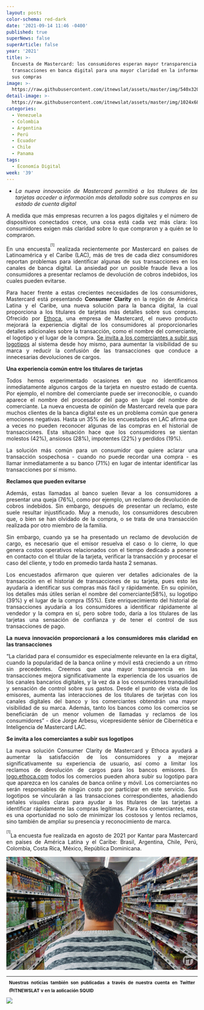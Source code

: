 ```yaml
---
layout: posts
color-schema: red-dark
date: '2021-09-14 11:46 -0400'
published: true
superNews: false
superArticle: false
year: '2021'
title: >-
  Encuesta de Mastercard: los consumidores esperan mayor transparencia en las
  transacciones en banca digital para una mayor claridad en la información de
  sus compras
image: >-
  https://raw.githubusercontent.com/itnewslat/assets/master/img/540x320/Consumidor-p.jpg
detail-image: >-
  https://raw.githubusercontent.com/itnewslat/assets/master/img/1024x680/Consumidor-g.jpg
categories:
  - Venezuela
  - Colombia
  - Argentina
  - Perú
  - Ecuador
  - Chile
  - Panama
tags:
  - Economía Digital
week: '39'
---
```

<ul style="list-style-type: disc; text-align: justify;">
	<li><em>La nueva innovación de Mastercard permitirá a los titulares de las tarjetas acceder a información más detallada sobre sus compras en su estado de cuenta digital</em></li>
</ul>
<p style="text-align: justify;">A medida que más empresas recurren a los pagos digitales y el número de dispositivos conectados crece, una cosa está cada vez más clara: los consumidores exigen más claridad sobre lo que compraron y a quién se lo compraron.</p>
<p style="text-align: justify;">En una encuesta<sup><sup>[1]</sup></sup> realizada recientemente por Mastercard en países de Latinoamérica y el Caribe (LAC), más de tres de cada diez consumidores reportan problemas para identificar algunas de sus transacciones en los canales de banca digital. La ansiedad por un posible fraude lleva a los consumidores a presentar reclamos de devolución de cobros indebidos, los cuales pueden evitarse.</p>
<p style="text-align: justify;">Para hacer frente a estas crecientes necesidades de los consumidores, Mastercard está presentando <strong>Consumer Clarity</strong> en la región de América Latina y el Caribe, una nueva solución para la banca digital, la cual proporciona a los titulares de tarjetas más detalles sobre sus compras. Ofrecido por <a href="http://www.ethoca.com/">Ethoca</a>, una empresa de Mastercard, el nuevo producto mejorará la experiencia digital de los consumidores al proporcionarles detalles adicionales sobre la transacción, como el nombre del comerciante, el logotipo y el lugar de la compra. <a href="http://www.logo.ethoca.com/">Se invita a los comerciantes a subir sus logotipos</a> al sistema desde hoy mismo, para aumentar la visibilidad de su marca y reducir la confusión de las transacciones que conduce a innecesarias devoluciones de cargos.</p>
<p style="text-align: justify;"><strong>Una experiencia común entre los titulares de tarjetas</strong></p>
<p style="text-align: justify;">Todos hemos experimentado ocasiones en que no identificamos inmediatamente algunos cargos de la tarjeta en nuestro estado de cuenta. Por ejemplo, el nombre del comerciante puede ser irreconocible, o cuando aparece el nombre del procesador del pago en lugar del nombre de comerciante. La nueva encuesta de opinión de Mastercard revela que para muchos clientes de la banca digital este es un problema común que genera emociones negativas. Hasta un 35% de los encuestados en LAC afirma que a veces no pueden reconocer algunas de las compras en el historial de transacciones. Esta situación hace que los consumidores se sientan molestos (42%), ansiosos (28%), impotentes (22%) y perdidos (19%).</p>
<p style="text-align: justify;">La solución más común para un consumidor que quiere aclarar una transacción sospechosa - cuando no puede recordar una compra - es llamar inmediatamente a su banco (71%) en lugar de intentar identificar las transacciones por sí mismo.</p>
<p style="text-align: justify;"><strong>Reclamos que pueden evitarse</strong></p>
<p style="text-align: justify;">Además, estas llamadas al banco suelen llevar a los consumidores a presentar una queja (76%), como por ejemplo, un reclamo de devolución de cobros indebidos. Sin embargo, después de presentar un reclamo, este suele resultar injustificado. Muy a menudo, los consumidores descubren que, o bien se han olvidado de la compra, o se trata de una transacción realizada por otro miembro de la familia.</p>
<p style="text-align: justify;">Sin embargo, cuando ya se ha presentado un reclamo de devolución de cargo, es necesario que el emisor resuelva el caso o lo cierre, lo que genera costos operativos relacionados con el tiempo dedicado a ponerse en contacto con el titular de la tarjeta, verificar la transacción y procesar el caso del cliente, y todo en promedio tarda hasta 2 semanas.</p>
<p style="text-align: justify;">Los encuestados afirmaron que quieren ver detalles adicionales de la transacción en el historial de transacciones de su tarjeta, pues esto les ayudaría a identificar sus compras más fácil y rápidamente. En su opinión, los detalles más útiles serían el nombre del comerciante(58%), su logotipo (39%) y el lugar de la compra (55%). Este enriquecimiento del historial de transacciones ayudaría a los consumidores a identificar rápidamente al vendedor y la compra en sí, pero sobre todo, daría a los titulares de las tarjetas una sensación de confianza y de tener el control de sus transacciones de pago.</p>
<p style="text-align: justify;"><strong>La nueva innovación proporcionará a los consumidores más claridad en las transacciones</strong></p>
<p style="text-align: justify;">“La claridad para el consumidor es especialmente relevante en la era digital, cuando la popularidad de la banca online y móvil está creciendo a un ritmo sin precedentes. Creemos que una mayor transparencia en las transacciones mejora significativamente la experiencia de los usuarios de los canales bancarios digitales, y la vez da a los consumidores tranquilidad y sensación de control sobre sus gastos. Desde el punto de vista de los emisores, aumenta las interacciones de los titulares de tarjetas con los canales digitales del banco y los comerciantes obtendrán una mayor visibilidad de su marca. Además, tanto los bancos como los comercios se beneficiarán de un menor volumen de llamadas y reclamos de los consumidores” - dice Jorge Arbesu, vicepresidente sénior de Cibernética e Inteligencia de Mastercard LAC.</p>
<p style="text-align: justify;"><strong>Se invita a los comerciantes a subir sus logotipos</strong></p>
<p style="text-align: justify;">La nueva solución Consumer Clarity de Mastercard y Ethoca ayudará a aumentar la satisfacción de los consumidores y a mejorar significativamente su experiencia de usuario, así como a limitar los reclamos de devolución de cargos para los bancos emisores. En <a href="http://www.logo.ethoca.com/">logo.ethoca.com</a> todos los comercios pueden ahora subir su logotipo para que aparezca en los canales de banca online y móvil. Los comerciantes no serán responsables de ningún costo por participar en este servicio. Sus logotipos se vincularán a las transacciones correspondientes, añadiendo señales visuales claras para ayudar a los titulares de las tarjetas a identificar rápidamente las compras legítimas. Para los comerciantes, esta es una oportunidad no solo de minimizar los costosos y lentos reclamos, sino también de ampliar su presencia y reconocimiento de marca.</p>
<p style="text-align: justify;"><sup><sup>[1]</sup></sup>La encuesta fue realizada en agosto de 2021 por Kantar para Mastercard en países de América Latina y el Caribe: Brasil, Argentina, Chile, Perú, Colombia, Costa Rica, México, República Dominicana.</p>

![](https://raw.githubusercontent.com/itnewslat/assets/master/img/540x320/Consumidor-p.jpg)

<table style="height: 42px;" width="569">
<tbody>
<tr>
<td style="text-align: justify;"><sub><strong>Nuestras noticias también son publicadas a través de nuestra cuenta en Twitter <a href="https://twitter.com/itnewslat?lang=es">@ITNEWSLAT</a> y en la aplicación <a href="https://squidapp.co/en/">SQUID</a></strong></sub></td>
</tr>
</tbody>
</table>

<img src="https://tracker.metricool.com/c3po.jpg?hash=56f88a41e39ab42c063cc51676587a04"/>
